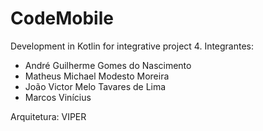 # CodeMobile
Development in Kotlin for integrative project 4.
Integrantes:
- André Guilherme Gomes do Nascimento
- Matheus Michael Modesto Moreira
- João Victor Melo Tavares de Lima
- Marcos Vinícius

Arquitetura: VIPER
